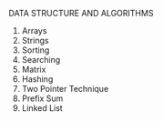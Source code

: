 DATA STRUCTURE AND ALGORITHMS
1. Arrays
2. Strings
3. Sorting
4. Searching
5. Matrix
6. Hashing
7. Two Pointer Technique
8. Prefix Sum
9. Linked List
